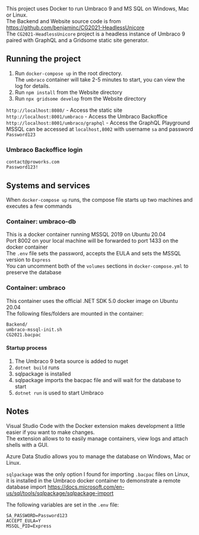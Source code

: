 This project uses Docker to run Umbraco 9 and MS SQL on Windows, Mac or Linux.    
The Backend and Website source code is from https://github.com/benjaminc/CG2021-HeadlessUnicore    
The `CG2021-HeadlessUnicore` project is a headless instance of Umbraco 9 paired with GraphQL and a Gridsome static site generator.    

## Running the project
1. Run `docker-compose up` in the root directory.     
    The `umbraco` container will take 2-5 minutes to start, you can view the log for details.    
2. Run `npm install` from the Website directory    
3. Run `npx gridsome develop` from the Website directory    

`http://localhost:8080/` - Access the static site    
`http://localhost:8001/umbraco` - Access the Umbraco Backoffice    
`http://localhost:8001/umbraco/graphql` - Access the GraphQL Playground    
MSSQL can be accessed at `localhost,8002` with username `sa` and password `Password123`    

### Umbraco Backoffice login
`contact@proworks.com`  
`Password123!`

## Systems and services
When `docker-compose up` runs, the compose file starts up two machines and executes a few commands

### Container: umbraco-db
This is a docker container running MSSQL 2019 on Ubuntu 20.04  
Port 8002 on your local machine will be forwarded to port 1433 on the docker container    
The `.env` file sets the password, accepts the EULA and sets the MSSQL version to `Express`    
You can uncomment both of the `volumes` sections in `docker-compose.yml` to preserve the database

### Container: umbraco
This container uses the official .NET SDK 5.0 docker image on Ubuntu 20.04    
The following files/folders are mounted in the container:
```
Backend/
umbraco-mssql-init.sh
CG2021.bacpac
```
#### Startup process
1. The Umbraco 9 beta source is added to nuget    
2. `dotnet build` runs
3. sqlpackage is installed
4. sqlpackage imports the bacpac file and will wait for the database to start
5. `dotnet run` is used to start Umbraco

## Notes
Visual Studio Code with the Docker extension makes development a little easier if you want to make changes.    
The extension allows to to easily manage containers, view logs and attach shells with a GUI.

Azure Data Studio allows you to manage the database on Windows, Mac or Linux.

`sqlpackage` was the only option I found for importing `.bacpac` files on Linux, it is installed in the Umbraco docker container to demonstrate a remote database import
https://docs.microsoft.com/en-us/sql/tools/sqlpackage/sqlpackage-import

The following variables are set in the `.env` file:
```
SA_PASSWORD=Password123
ACCEPT_EULA=Y
MSSQL_PID=Express
```

